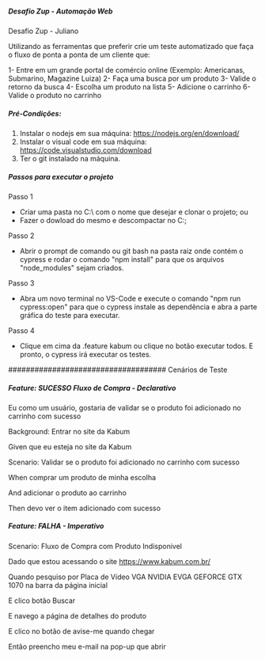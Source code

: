 ##### Desafio Zup - Automação Web
Desafio Zup - Juliano

Utilizando as ferramentas que preferir crie um teste automatizado que faça o fluxo de ponta
a ponta de um cliente que:

1- Entre em um grande portal de comércio online
(Exemplo: Americanas, Submarino, Magazine Luiza)
2- Faça uma busca por um produto
3- Valide o retorno da busca
4- Escolha um produto na lista
5- Adicione o carrinho
6- Valide o produto no carrinho

##### Pré-Condições:

1. Instalar o nodejs em sua máquina: https://nodejs.org/en/download/
2. Instalar o visual code em sua máquina: https://code.visualstudio.com/download
3. Ter o git instalado na máquina.

##### Passos para executar o projeto

Passo 1

- Criar uma pasta no C:\ com o nome que desejar e clonar o projeto;
ou
- Fazer o dowload do mesmo e descompactar no C:\;

Passo 2
- Abrir o prompt de comando ou git bash na pasta raiz onde contém o cypress e rodar o comando "npm install" para que os arquivos "node_modules" sejam criados.

Passo 3
- Abra um novo terminal no VS-Code e execute o comando "npm run cypress:open" para que o cypress instale as dependência e abra a parte gráfica do teste para executar. 

Passo 4
- Clique em cima da .feature kabum ou clique no botão executar todos. E pronto, o cypress irá executar os testes.

#################################### Cenários de Teste

##### Feature: SUCESSO Fluxo de Compra - Declarativo

Eu como um usuário, gostaria de validar se o produto foi adicionado no carrinho com sucesso

Background: Entrar no site da Kabum

Given que eu esteja no site da Kabum

Scenario: Validar se o produto foi adicionado no carrinho com sucesso

When comprar um produto de minha escolha

And adicionar o produto ao carrinho

Then devo ver o item adicionado com sucesso

##### Feature: FALHA - Imperativo

Scenario: Fluxo de Compra com Produto Indisponivel

Dado que estou acessando o site https://www.kabum.com.br/

Quando pesquiso por Placa de Vídeo VGA NVIDIA EVGA GEFORCE GTX 1070 na barra da página inicial

E clico botão Buscar

E navego a página de detalhes do produto

E clico no botão de avise-me quando chegar

Então preencho meu e-mail na pop-up que abrir
